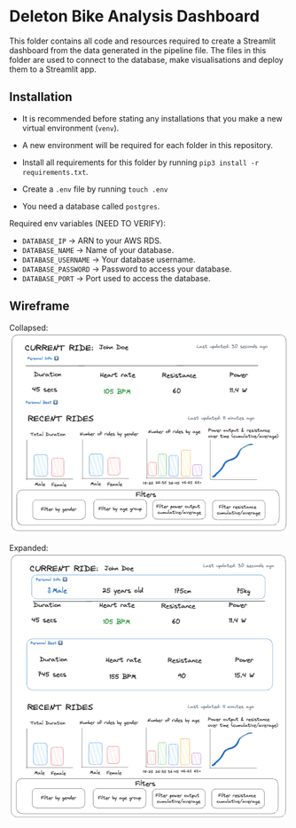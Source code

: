 # Deleton Bike Analysis Dashboard

This folder contains all code and resources required to create a Streamlit dashboard from the data generated in the pipeline file. The files in this folder are used to connect to the database, make visualisations and deploy them to a Streamlit app.

## Installation

- It is recommended before stating any installations that you make a new virtual environment (`venv`).

- A new environment will be required for each folder in this repository.

- Install all requirements for this folder by running `pip3 install -r requirements.txt`.

- Create a `.env` file by running `touch .env`

- You need a database called `postgres`.

Required env variables (NEED TO VERIFY):

- `DATABASE_IP` -> ARN to your AWS RDS.
- `DATABASE_NAME` -> Name of your database.
- `DATABASE_USERNAME` -> Your database username.
- `DATABASE_PASSWORD` -> Password to access your database.
- `DATABASE_PORT` -> Port used to access the database.

## Wireframe

Collapsed:
![Dashboard wireframe design (collapsed)](./../diagrams/Dashboard_Wireframe_Collapsed.png)

Expanded:
![Dashboard wireframe design (expanded)](./../diagrams/Dashboard_Wireframe_Expanded.png)
